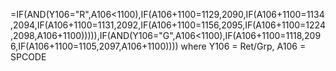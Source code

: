 =IF(AND(Y106="R",A106<1100),IF(A106+1100=1129,2090,IF(A106+1100=1134,2094,IF(A106+1100=1131,2092,IF(A106+1100=1156,2095,IF(A106+1100=1224,2098,A106+1100))))),IF(AND(Y106="G",A106<1100),IF(A106+1100=1118,2096,IF(A106+1100=1105,2097,A106+1100))))
where Y106 = Ret/Grp, A106 = SPCODE
